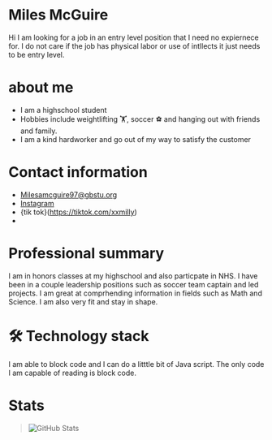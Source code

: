 # Miles McGuire
Hi I am looking for a job in an entry level position that I need no expiernece for.  I do not care if the job has physical labor or use of intllects it just needs to be entry level.
# about me
- I am a highschool student
- Hobbies include weightlifting 🏋️, soccer ⚽ and hanging out with friends and family.
- I am a kind hardworker and go out of my way to satisfy the customer

# Contact information
 * Milesamcguire97@gbstu.org
 * [Instagram](https://instagram/miles.mcguire6)
 * {tik tok}(https://tiktok.com/xxmilly)
 * 

# Professional summary
 I am in honors classes at my highschool and also particpate in NHS.  I have been in a couple leadership positions such as soccer team captain and led projects.  I am great at comprhending information in fields such as Math and Science.  I am also very fit and stay in shape.
 # 🛠 Technology stack
I am able to block code and I can do a litttle bit of Java script.  The only code I am capable of reading is block code.

# Stats

> ![GitHub Stats](https://github-readme-stats.vercel.app/api?username=mMcguire9778&theme=gruvbox&show_icons=true&hide_border=true&count_private=true)

